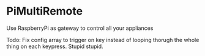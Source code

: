 # PiMultiRemote
Use RaspberryPi as gateway to control all your appliances

Todo: Fix config array to trigger on key instead of looping thorugh the whole thing on each keypress. Stupid stupid.

